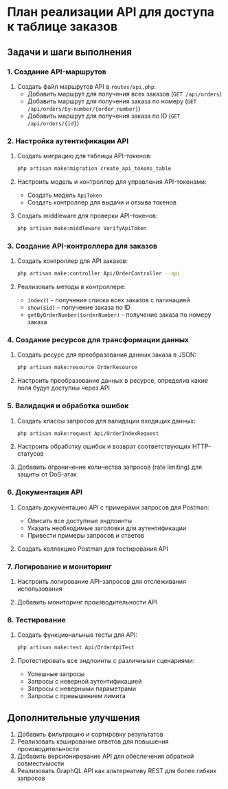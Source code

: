 # План реализации API для доступа к таблице заказов

## Задачи и шаги выполнения

### 1. Создание API-маршрутов

1. Создать файл маршрутов API в `routes/api.php`:
    - Добавить маршрут для получения всех заказов (`GET /api/orders`)
    - Добавить маршрут для получения заказа по номеру (`GET /api/orders/by-number/{order_number}`)
    - Добавить маршрут для получения заказа по ID (`GET /api/orders/{id}`)

### 2. Настройка аутентификации API

1. Создать миграцию для таблицы API-токенов:

    ```bash
    php artisan make:migration create_api_tokens_table
    ```

2. Настроить модель и контроллер для управления API-токенами:

    - Создать модель `ApiToken`
    - Создать контроллер для выдачи и отзыва токенов

3. Создать middleware для проверки API-токенов:
    ```bash
    php artisan make:middleware VerifyApiToken
    ```

### 3. Создание API-контроллера для заказов

1. Создать контроллер для API заказов:

    ```bash
    php artisan make:controller Api/OrderController --api
    ```

2. Реализовать методы в контроллере:
    - `index()` - получение списка всех заказов с пагинацией
    - `show($id)` - получение заказа по ID
    - `getByOrderNumber($orderNumber)` - получение заказа по номеру заказа

### 4. Создание ресурсов для трансформации данных

1. Создать ресурс для преобразования данных заказа в JSON:

    ```bash
    php artisan make:resource OrderResource
    ```

2. Настроить преобразование данных в ресурсе, определив какие поля будут доступны через API

### 5. Валидация и обработка ошибок

1. Создать классы запросов для валидации входящих данных:

    ```bash
    php artisan make:request Api/OrderIndexRequest
    ```

2. Настроить обработку ошибок и возврат соответствующих HTTP-статусов

3. Добавить ограничение количества запросов (rate limiting) для защиты от DoS-атак

### 6. Документация API

1. Создать документацию API с примерами запросов для Postman:

    - Описать все доступные эндпоинты
    - Указать необходимые заголовки для аутентификации
    - Привести примеры запросов и ответов

2. Создать коллекцию Postman для тестирования API

### 7. Логирование и мониторинг

1. Настроить логирование API-запросов для отслеживания использования

2. Добавить мониторинг производительности API

### 8. Тестирование

1. Создать функциональные тесты для API:

    ```bash
    php artisan make:test Api/OrderApiTest
    ```

2. Протестировать все эндпоинты с различными сценариями:
    - Успешные запросы
    - Запросы с неверной аутентификацией
    - Запросы с неверными параметрами
    - Запросы с превышением лимита

## Дополнительные улучшения

1. Добавить фильтрацию и сортировку результатов
2. Реализовать кэширование ответов для повышения производительности
3. Добавить версионирование API для обеспечения обратной совместимости
4. Реализовать GraphQL API как альтернативу REST для более гибких запросов
